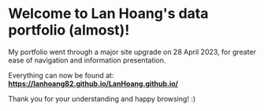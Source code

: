 # Welcome to Lan Hoang's data portfolio (almost)!

My portfolio went through a major site upgrade on 28 April 2023, for greater ease of navigation and information presentation. 

Everything can now be found at: **https://lanhoang82.github.io/LanHoang.github.io/**

Thank you for your understanding and happy browsing! :)

